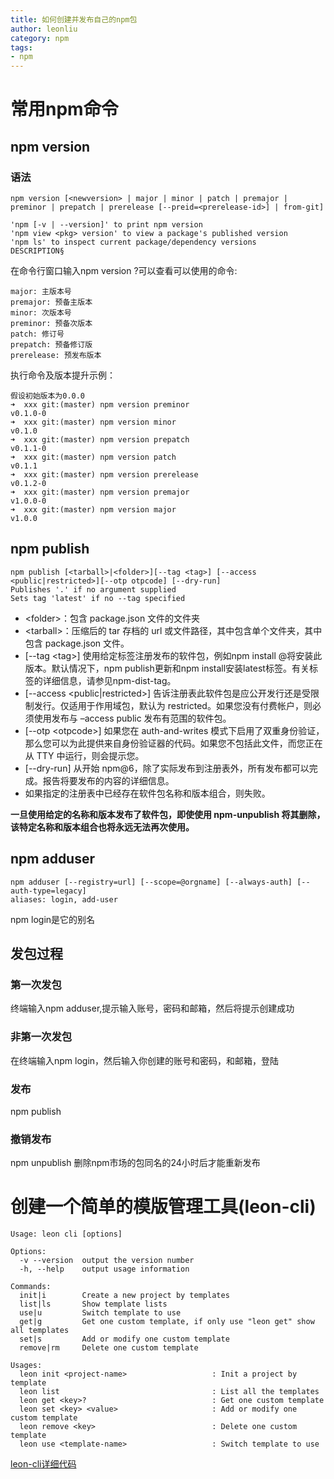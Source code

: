 ```yaml
---
title: 如何创建并发布自己的npm包
author: leonliu
category: npm
tags:
- npm
---
```


# 常用npm命令
## npm version
<!--more-->
### 语法
```
npm version [<newversion> | major | minor | patch | premajor | preminor | prepatch | prerelease [--preid=<prerelease-id>] | from-git]

'npm [-v | --version]' to print npm version
'npm view <pkg> version' to view a package's published version
'npm ls' to inspect current package/dependency versions
DESCRIPTION§
```

在命令行窗口输入npm version ?可以查看可以使用的命令:
```
major: 主版本号
premajor: 预备主版本
minor: 次版本号
preminor: 预备次版本
patch: 修订号
prepatch: 预备修订版
prerelease: 预发布版本
```

执行命令及版本提升示例：
```
假设初始版本为0.0.0
➜  xxx git:(master) npm version preminor
v0.1.0-0
➜  xxx git:(master) npm version minor
v0.1.0
➜  xxx git:(master) npm version prepatch
v0.1.1-0
➜  xxx git:(master) npm version patch   
v0.1.1
➜  xxx git:(master) npm version prerelease
v0.1.2-0
➜  xxx git:(master) npm version premajor
v1.0.0-0
➜  xxx git:(master) npm version major   
v1.0.0
```

## npm publish
```
npm publish [<tarball>|<folder>][--tag <tag>] [--access <public|restricted>][--otp otpcode] [--dry-run]
Publishes '.' if no argument supplied
Sets tag 'latest' if no --tag specified
```
- &lt;folder&gt;：包含 package.json 文件的文件夹
- &lt;tarball&gt;：压缩后的 tar 存档的 url 或文件路径，其中包含单个文件夹，其中包含 package.json 文件。
- [--tag &lt;tag&gt;] 使用给定标签注册发布的软件包，例如npm install @将安装此版本。默认情况下，npm publish更新和npm install安装latest标签。有关标签的详细信息，请参见npm-dist-tag。
- [--access &lt;public|restricted&gt;] 告诉注册表此软件包是应公开发行还是受限制发行。仅适用于作用域包，默认为 restricted。如果您没有付费帐户，则必须使用发布与 –access public 发布有范围的软件包。
- [--otp &lt;otpcode&gt;] 如果您在 auth-and-writes 模式下启用了双重身份验证，那么您可以为此提供来自身份验证器的代码。如果您不包括此文件，而您正在从 TTY 中运行，则会提示您。
- [--dry-run] 从开始 npm@6，除了实际发布到注册表外，所有发布都可以完成。报告将要发布的内容的详细信息。
- 如果指定的注册表中已经存在软件包名称和版本组合，则失败。

**一旦使用给定的名称和版本发布了软件包，即使使用 npm-unpublish 将其删除，该特定名称和版本组合也将永远无法再次使用。**

## npm adduser
```
npm adduser [--registry=url] [--scope=@orgname] [--always-auth] [--auth-type=legacy]
aliases: login, add-user
```
npm login是它的别名

## 发包过程
### 第一次发包
终端输入npm adduser,提示输入账号，密码和邮箱，然后将提示创建成功
### 非第一次发包
在终端输入npm login，然后输入你创建的账号和密码，和邮箱，登陆
### 发布
npm publish
### 撤销发布
npm unpublish
删除npm市场的包同名的24小时后才能重新发布

# 创建一个简单的模版管理工具(leon-cli)
```
Usage: leon cli [options]

Options:
  -v --version  output the version number
  -h, --help    output usage information

Commands:
  init|i        Create a new project by templates
  list|ls       Show template lists
  use|u         Switch template to use
  get|g         Get one custom template, if only use "leon get" show all templates
  set|s         Add or modify one custom template
  remove|rm     Delete one custom template

Usages:
  leon init <project-name>                   : Init a project by template
  leon list                                  : List all the templates
  leon get <key>?                            : Get one custom template
  leon set <key> <value>                     : Add or modify one custom template
  leon remove <key>                          : Delete one custom template
  leon use <template-name>                   : Switch template to use
```
[leon-cli详细代码](https://github.com/lord2416/leon-cli)